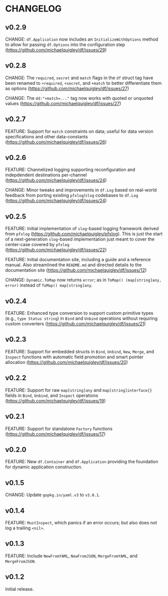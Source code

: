 # CHANGELOG

## v0.2.9

CHANGE: `df.Application` now includes an `InitializeWithOptions` method to allow for passing `df.Options` into the configuration step (https://github.com/michaelquigley/df/issues/29)

## v0.2.8

CHANGE: The `required`, `secret` and `match` flags in the `df` struct tag have been renamed to `+required`, `+secret`, and `+match` to better differentiate them as options (https://github.com/michaelquigley/df/issues/27)

CHANGE: The `dd:"+match=..."` tag now works with quoted or unquoted values (https://github.com/michaelquigley/df/issues/27)

## v0.2.7

FEATURE: Support for `match` constraints on data; useful for data version specifications and other data-constants (https://github.com/michaelquigley/df/issues/26)

## v0.2.6

FEATURE: Channelized logging supporting reconfiguration and indepdendent destinations per-channel (https://github.com/michaelquigley/df/issues/24)

CHANGE: Minor tweaks and improvements in `df.Log` based on real-world feedback from porting existing `pfxlog`/`slog` codebases to `df.Log` (https://github.com/michaelquigley/df/issues/24)

## v0.2.5

FEATURE: Initial implementation of `slog`-based logging framework derived from `pfxlog` (https://github.com/michaelquigley/pfxlog). This is just the start of a next-generation `slog`-based implementation just meant to cover the center-case covered by `pfxlog` (https://github.com/michaelquigley/df/issues/22)

FEATURE: Initial documentation site, including a guide and a reference manual. Also streamlined the `README.md` and directed details to the documentation site (https://github.com/michaelquigley/df/issues/12)

CHANGE: `Dynamic.ToMap` now returns `error`; as in `ToMap() (map[string]any, error)` instead of `ToMap() map[string]any`.

## v0.2.4

FEATURE: Enhanced type conversion to support custom primitive types (e.g., `type Status string`) in `Bind` and `Unbind` operations without requiring custom converters (https://github.com/michaelquigley/df/issues/21)

## v0.2.3

FEATURE: Support for embedded structs in `Bind`, `Unbind`, `New`, `Merge`, and `Inspect` functions with automatic field promotion and smart pointer allocation (https://github.com/michaelquigley/df/issues/20)

## v0.2.2

FEATURE: Support for raw `map[string]any` and `map[string]interface{}` fields in `Bind`, `Unbind`, and `Inspect` operations (https://github.com/michaelquigley/df/issues/19)

## v0.2.1

FEATURE: Support for standalone `Factory` functions (https://github.com/michaelquigley/df/issues/17)

## v0.2.0

FEATURE: New `df.Container` and `df.Application` providing the foundation for dynamic application construction.

## v0.1.5

CHANGE: Update `gopkg.in/yaml.v3` to `v3.0.1`.

## v0.1.4

FEATURE: `MustInspect`, which panics if an error occurs; but also does not log a trailing `<nil>`.

## v0.1.3

FEATURE: Include `NewFromYAML`, `NewFromJSON`, `MergeFromYAML`, and `MergeFromJSON`.

## v0.1.2

Initial release.